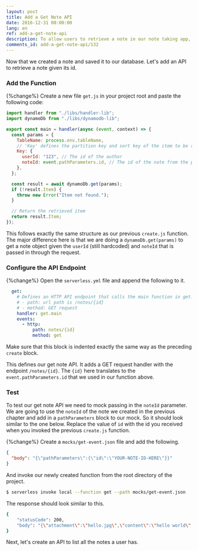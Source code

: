 ```yaml
---
layout: post
title: Add a Get Note API
date: 2016-12-31 00:00:00
lang: en
ref: add-a-get-note-api
description: To allow users to retrieve a note in our note taking app, we are going to add a GET note API. To do this we will add a new Lambda function to our Serverless Framework project. The Lambda function will retrieve the note from our DynamoDB table.
comments_id: add-a-get-note-api/132
---
```


Now that we created a note and saved it to our database. Let's add an API to retrieve a note given its id.

### Add the Function

{%change%} Create a new file `get.js` in your project root and paste the following code:

``` javascript
import handler from "./libs/handler-lib";
import dynamoDb from "./libs/dynamodb-lib";

export const main = handler(async (event, context) => {
  const params = {
    TableName: process.env.tableName,
    // 'Key' defines the partition key and sort key of the item to be retrieved
    Key: {
      userId: "123", // The id of the author
      noteId: event.pathParameters.id, // The id of the note from the path
    },
  };

  const result = await dynamoDb.get(params);
  if (!result.Item) {
    throw new Error("Item not found.");
  }

  // Return the retrieved item
  return result.Item;
});
```

This follows exactly the same structure as our previous `create.js` function. The major difference here is that we are doing a `dynamoDb.get(params)` to get a note object given the `userId` (still hardcoded) and `noteId` that is passed in through the request.

### Configure the API Endpoint

{%change%} Open the `serverless.yml` file and append the following to it.

``` yaml
  get:
    # Defines an HTTP API endpoint that calls the main function in get.js
    # - path: url path is /notes/{id}
    # - method: GET request
    handler: get.main
    events:
      - http:
          path: notes/{id}
          method: get
```

Make sure that this block is indented exactly the same way as the preceding `create` block.

This defines our get note API. It adds a GET request handler with the endpoint `/notes/{id}`. The `{id}` here translates to the `event.pathParameters.id` that we used in our function above.

### Test

To test our get note API we need to mock passing in the `noteId` parameter. We are going to use the `noteId` of the note we created in the previous chapter and add in a `pathParameters` block to our mock. So it should look similar to the one below. Replace the value of `id` with the id you received when you invoked the previous `create.js` function.

{%change%} Create a `mocks/get-event.json` file and add the following.

``` json
{
  "body": "{\"pathParameters\":{\"id\":\"YOUR-NOTE-ID-HERE\"}}"
}
```

And invoke our newly created function from the root directory of the project.

``` bash
$ serverless invoke local --function get --path mocks/get-event.json
```

The response should look similar to this.

``` bash
{
    "statusCode": 200,
    "body": "{\"attachment\":\"hello.jpg\",\"content\":\"hello world\",\"createdAt\":1603157777941,\"noteId\":\"a63c5450-1274-11eb-81db-b9d1e2c85f15\",\"userId\":\"123\"}"
}
```

Next, let's create an API to list all the notes a user has.

